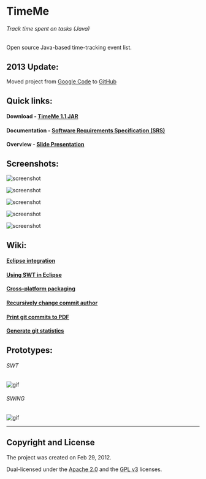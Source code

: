 # TimeMe
###### _Track time spent on tasks (Java)_
Open source Java-based time-tracking event list.

## 2013 Update: 
Moved project from [Google Code](https://code.google.com/archive/a/eclipselabs.org/p/timeme) to [GitHub](https://github.com/mittman/timeme)

## Quick links:
#### Download - [TimeMe 1.1 JAR](https://github.com/mittman/timeme/raw/master/jars/TimeMe_1.1.jar)
#### Documentation - [Software Requirements Specification (SRS)](files/TimeMe_SRS.pdf)
#### Overview - [Slide Presentation](files/TimeMe_present.pdf)

## Screenshots:
![screenshot](wiki/TimeMe_Z18_gtk2-ambiance.png)

![screenshot](wiki/TimeMe_Z18_gtk2-clearlooks.png)

![screenshot](wiki/TimeMe_Z18_gtk3-radiance.png)

![screenshot](wiki/TimeMe_Z18_win7-aero.png)

![screenshot](wiki/TimeMe_Z18_win7-classic.png)

## Wiki:
#### [Eclipse integration](https://github.com/mittman/timeme/wiki/Eclipse)
#### [Using SWT in Eclipse](https://github.com/mittman/timeme/wiki/SWT)
#### [Cross-platform packaging](https://github.com/mittman/timeme/wiki/Packaging)
#### [Recursively change commit author](https://github.com/mittman/timeme/wiki/GIT-Tricks#Recursively_change_commit_author)
#### [Print git commits to PDF](https://github.com/mittman/timeme/wiki/GIT-Tricks#Print_git_commits_to_PDF)
#### [Generate git statistics](https://github.com/mittman/timeme/wiki/GIT-Tricks#Generate_git_statistics)

## Prototypes:
###### SWT
![gif](wiki/timeme-swt.gif)

###### SWING
![gif](wiki/timeme-swing.gif)

----------
## Copyright and License
The project was created on Feb 29, 2012.

Dual-licensed under the [Apache 2.0](LICENSE) and the [GPL v3](COPYING) licenses.
